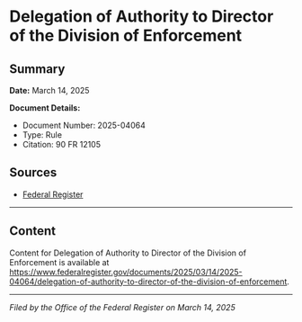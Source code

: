 # Delegation of Authority to Director of the Division of Enforcement

## Summary

**Date:** March 14, 2025

**Document Details:**
- Document Number: 2025-04064
- Type: Rule
- Citation: 90 FR 12105

## Sources
- [Federal Register](https://www.federalregister.gov/documents/2025/03/14/2025-04064/delegation-of-authority-to-director-of-the-division-of-enforcement)

---

## Content

Content for Delegation of Authority to Director of the Division of Enforcement is available at https://www.federalregister.gov/documents/2025/03/14/2025-04064/delegation-of-authority-to-director-of-the-division-of-enforcement.

---

*Filed by the Office of the Federal Register on March 14, 2025*
